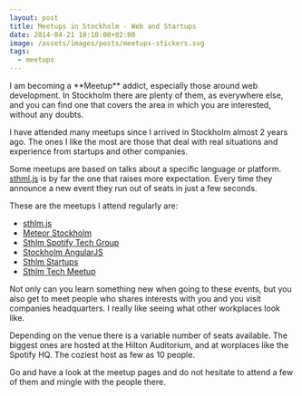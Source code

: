 ```yaml
---
layout: post
title: Meetups in Stockholm - Web and Startups
date: 2014-04-21 10:10:00+02:00
image: /assets/images/posts/meetups-stickers.svg
tags:
  - meetups
---
```


<div class="svg-container">
  <object data="{{ site.url }}/assets/images/posts/meetups-stickers.svg" type="image/svg+xml" class="svg-content"></object>
</div>
I am becoming a **Meetup** addict, especially those around web development. In Stockholm there are plenty of them, as everywhere else, and you can find one that covers the area in which you are interested, without any doubts.

I have attended many meetups since I arrived in Stockholm almost 2 years ago. The ones I like the most are those that deal with real situations and experience from startups and other companies.

Some meetups are based on talks about a specific language or platform. [sthml.js](http://www.meetup.com/sthlm-js/) is by far the one that raises more expectation. Every time they announce a new event they run out of seats in just a few seconds.

These are the meetups I attend regularly are:

- [sthlm.js](http://www.meetup.com/sthlm-js/)
- [Meteor Stockholm](http://www.meetup.com/Meteor-Stockholm/)
- [Sthlm Spotify Tech Group
](http://www.meetup.com/Spotify/)
- [Stockholm AngularJS](http://www.meetup.com/Stockholm-AngularJS/)
- [Sthlm Startups](http://www.meetup.com/Sthlm-Startups/)
- [Sthlm Tech Meetup](http://www.meetup.com/STHLM-Tech-Meetup/)

Not only can you learn something new when going to these events, but you also get to meet people who shares interests with you and  you visit companies headquarters. I really like seeing what other workplaces look like.

Depending on the venue there is a variable number of seats available. The biggest ones are hosted at the Hilton Auditorium, and at worplaces like the Spotify HQ. The coziest host as few as 10 people.

Go and have a look at the meetup pages and do not hesitate to attend a few of them and mingle with the people there.
